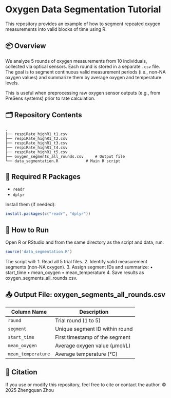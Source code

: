 # Oxygen Data Segmentation Tutorial

This repository provides an example of how to segment repeated oxygen measurements into valid blocks of time using R.

## 📦 Overview

We analyze 5 rounds of oxygen measurements from 10 individuals, collected via optical sensors. Each round is stored in a separate `.csv` file. The goal is to segment continuous valid measurement periods (i.e., non-NA oxygen values) and summarize them by average oxygen and temperature levels.

This is useful when preprocessing raw oxygen sensor outputs (e.g., from PreSens systems) prior to rate calculation.

## 🗂 Repository Contents
```
.
├── respiRate_highR1_t1.csv
├── respiRate_highR1_t2.csv
├── respiRate_highR1_t3.csv
├── respiRate_highR1_t4.csv
├── respiRate_highR1_t5.csv
├── oxygen_segments_all_rounds.csv     # Output file
└── data_segmentation.R            # Main R script
```

## 🧪 Required R Packages

- `readr`
- `dplyr`

Install them (if needed):

```r
install.packages(c("readr", "dplyr"))
```

## 🚀 How to Run

Open R or RStudio and from the same directory as the script and data, run:
```r
source('data_segmentation.R')
```

The script will:
	1.	Read all 5 trial files.
	2.	Identify valid measurement segments (non-NA oxygen).
	3.	Assign segment IDs and summarize:
	•	start_time
	•	mean_oxygen
	•	mean_temperature
	4.	Save results as oxygen_segments_all_rounds.csv.

## 📤 Output File: oxygen_segments_all_rounds.csv
| Column Name       | Description                         |
|-------------------|-------------------------------------|
| `round`           | Trial round (1 to 5)                |
| `segment`         | Unique segment ID within round      |
| `start_time`      | First timestamp of the segment      |
| `mean_oxygen`     | Average oxygen value (µmol/L)       |
| `mean_temperature`| Average temperature (°C)            |

## 📄 Citation

If you use or modify this repository, feel free to cite or contact the author.
© 2025 Zhengquan Zhou
